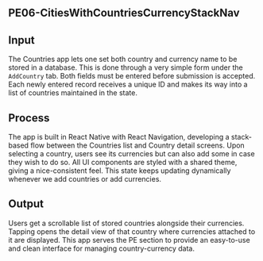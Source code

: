 ## PE06-CitiesWithCountriesCurrencyStackNav

## Input

The Countries app lets one set both country and currency name to be stored in a database. This is done through a very simple form under the `AddCountry` tab. Both fields must be entered before submission is accepted. Each newly entered record receives a unique ID and makes its way into a list of countries maintained in the state.

## Process

The app is built in React Native with React Navigation, developing a stack-based flow between the Countries list and Country detail screens. Upon selecting a country, users see its currencies but can also add some in case they wish to do so. All UI components are styled with a shared theme, giving a nice-consistent feel. This state keeps updating dynamically whenever we add countries or add currencies.

## Output
Users get a scrollable list of stored countries alongside their currencies. Tapping opens the detail view of that country where currencies attached to it are displayed. This app serves the PE section to provide an easy-to-use and clean interface for managing country-currency data.